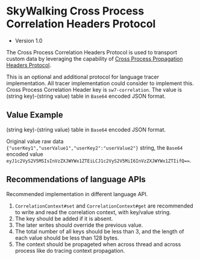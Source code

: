 # SkyWalking Cross Process Correlation Headers Protocol
* Version 1.0

The Cross Process Correlation Headers Protocol is used to transport custom data by leveraging the capability of [Cross Process Propagation Headers Protocol](Skywalking-Cross-Process-Propagation-Headers-Protocol-v2.md). 

This is an optional and additional protocol for language tracer implementation. All tracer implementation could consider to implement this.
Cross Process Correlation Header key is `sw7-correlation`. The value is (string key)-(string value) table in `Base64` encoded JSON format.

## Value Example
(string key)-(string value) table in `Base64` encoded JSON format.

Original value raw data `{"userKey1","userValue1","userKey2":"userValue2"}` string, the `Base64` encoded value
`eyJ1c2VyS2V5MSIsInVzZXJWYWx1ZTEiLCJ1c2VyS2V5MiI6InVzZXJWYWx1ZTIifQ==`.

## Recommendations of language APIs
Recommended implementation in different language API.

1. `CorrelationContext#set` and `CorrelationContext#get` are recommended to write and read the correlation context, with key/value string.
1. The key should be added if it is absent.
1. The later writes should override the previous value.
1. The total number of all keys should be less than 3, and the length of each value should be less than 128 bytes.
1. The context should be propageted when across thread and across process like do tracing context propagation.
